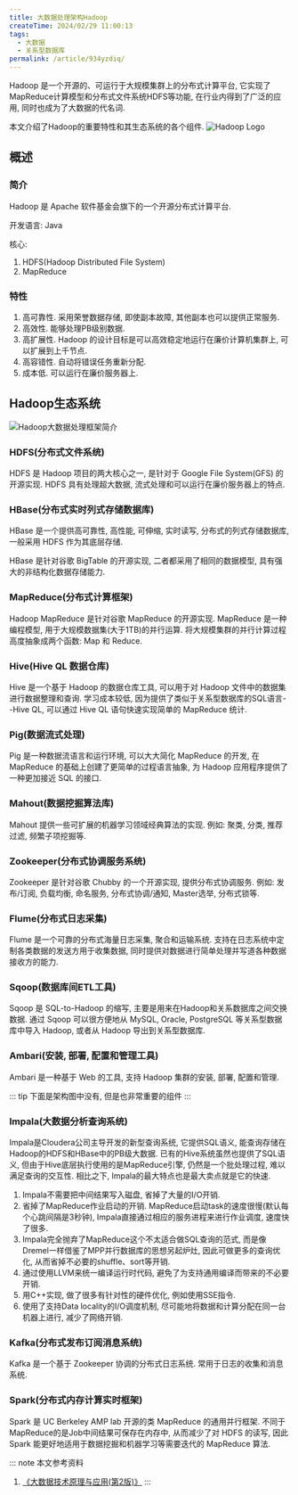 ```yaml
---
title: 大数据处理架构Hadoop
createTime: 2024/02/29 11:00:13
tags:
  - 大数据
  - 关系型数据库
permalink: /article/934yzdiq/
---
```

Hadoop 是一个开源的、可运行于大规模集群上的分布式计算平台, 它实现了MapReduce计算模型和分布式文件系统HDFS等功能, 在行业内得到了广泛的应用, 同时也成为了大数据的代名词.

本文介绍了Hadoop的重要特性和其生态系统的各个组件.
![Hadoop Logo](/screen_shot/1000px-Hadoop_logo.svg_.png)
<!-- more -->

## 概述
### 简介
Hadoop 是 Apache 软件基金会旗下的一个开源分布式计算平台. 

开发语言: Java

核心:

1. HDFS(Hadoop Distributed File System)
2. MapReduce

### 特性
1. 高可靠性. 采用荣誉数据存储, 即使副本故障, 其他副本也可以提供正常服务.
2. 高效性. 能够处理PB级别数据.
3. 高扩展性. Hadoop 的设计目标是可以高效稳定地运行在廉价计算机集群上, 可以扩展到上千节点.
4. 高容错性. 自动将错误任务重新分配.
5. 成本低. 可以运行在廉价服务器上.



## Hadoop生态系统

![Hadoop大数据处理框架简介](https://th.bing.com/th/id/R.570ba0f6d1ce1eab3e7b8b31087c24bf?rik=20VAhYAeUQLZ1Q&riu=http%3a%2f%2fc.biancheng.net%2fuploads%2fallimg%2f190508%2f5-1Z50P93913620.jpg&ehk=g5dODf4d1h3%2b%2b7ffowdELHIpIqT3kuCCxfUJJyUHtO8%3d&risl=&pid=ImgRaw&r=0 "Hadoop生态系统")



### HDFS(分布式文件系统)

HDFS 是 Hadoop 项目的两大核心之一, 是针对于 Google File System(GFS) 的开源实现. HDFS 具有处理超大数据, 流式处理和可以运行在廉价服务器上的特点.



### HBase(分布式实时列式存储数据库)

HBase 是一个提供高可靠性, 高性能, 可伸缩, 实时读写, 分布式的列式存储数据库, 一般采用 HDFS 作为其底层存储. 

HBase 是针对谷歌 BigTable 的开源实现, 二者都采用了相同的数据模型, 具有强大的非结构化数据存储能力.


### MapReduce(分布式计算框架)

Hadoop MapReduce 是针对谷歌 MapReduce 的开源实现. MapReduce 是一种编程模型, 用于大规模数据集(大于1TB)的并行运算. 将大规模集群的并行计算过程高度抽象成两个函数: Map 和 Reduce.

### Hive(Hive QL 数据仓库)

Hive 是一个基于 Hadoop 的数据仓库工具, 可以用于对 Hadoop 文件中的数据集进行数据整理和查询. 学习成本较低, 因为提供了类似于关系型数据库的SQL语言--Hive QL, 可以通过 Hive QL 语句快速实现简单的 MapReduce 统计. 

### Pig(数据流式处理)

Pig 是一种数据流语言和运行环境, 可以大大简化 MapReduce 的开发, 在 MapReduce 的基础上创建了更简单的过程语言抽象, 为 Hadoop 应用程序提供了一种更加接近 SQL 的接口.

### Mahout(数据挖掘算法库)

Mahout 提供一些可扩展的机器学习领域经典算法的实现. 例如: 聚类, 分类, 推荐过滤, 频繁子项挖掘等.

### Zookeeper(分布式协调服务系统)

Zookeeper 是针对谷歌 Chubby 的一个开源实现, 提供分布式协调服务. 例如: 发布/订阅, 负载均衡, 命名服务, 分布式协调/通知, Master选举, 分布式锁等.

### Flume(分布式日志采集)

Flume 是一个可靠的分布式海量日志采集, 聚合和运输系统. 支持在日志系统中定制各类数据的发送方用于收集数据, 同时提供对数据进行简单处理并写道各种数据接收方的能力.

### Sqoop(数据库间ETL工具)

Sqoop 是 SQL-to-Hadoop 的缩写, 主要是用来在Hadoop和关系数据库之间交换数据. 通过 Sqoop 可以很方便地从 MySQL, Oracle, PostgreSQL 等关系型数据库中导入 Hadoop, 或者从 Hadoop 导出到关系型数据库. 

### Ambari(安装, 部署, 配置和管理工具)

Ambari 是一种基于 Web 的工具, 支持 Hadoop 集群的安装, 部署, 配置和管理. 

::: tip
下面是架构图中没有, 但是也非常重要的组件
:::

### Impala(大数据分析查询系统)

Impala是Cloudera公司主导开发的新型查询系统, 它提供SQL语义, 能查询存储在Hadoop的HDFS和HBase中的PB级大数据. 已有的Hive系统虽然也提供了SQL语义, 但由于Hive底层执行使用的是MapReduce引擎, 仍然是一个批处理过程, 难以满足查询的交互性. 相比之下, Impala的最大特点也是最大卖点就是它的快速. 

1. Impala不需要把中间结果写入磁盘, 省掉了大量的I/O开销. 
2. 省掉了MapReduce作业启动的开销. MapReduce启动task的速度很慢(默认每个心跳间隔是3秒钟), Impala直接通过相应的服务进程来进行作业调度, 速度快了很多. 
3. Impala完全抛弃了MapReduce这个不太适合做SQL查询的范式, 而是像Dremel一样借鉴了MPP并行数据库的思想另起炉灶, 因此可做更多的查询优化, 从而省掉不必要的shuffle、sort等开销. 
4. 通过使用LLVM来统一编译运行时代码, 避免了为支持通用编译而带来的不必要开销. 
5. 用C++实现, 做了很多有针对性的硬件优化, 例如使用SSE指令. 
6. 使用了支持Data locality的I/O调度机制, 尽可能地将数据和计算分配在同一台机器上进行, 减少了网络开销. 

### Kafka(分布式发布订阅消息系统)

Kafka 是一个基于 Zookeeper 协调的分布式日志系统. 常用于日志的收集和消息系统.

### Spark(分布式内存计算实时框架)

Spark 是 UC Berkeley AMP lab 开源的类 MapReduce 的通用并行框架. 不同于 MapReduce的是Job中间结果可保存在内存中, 从而减少了对 HDFS 的读写, 因此 Spark 能更好地适用于数据挖掘和机器学习等需要迭代的 MapReduce 算法.


::: note 本文参考资料
1. [《大数据技术原理与应用(第2版)》](https://book.douban.com/subject/27606713/)
:::







